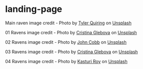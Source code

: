 # landing-page

Main raven image credit - Photo by <a href="https://unsplash.com/ko/@tylerdq?utm_source=unsplash&utm_medium=referral&utm_content=creditCopyText">Tyler Quiring</a> on <a href="https://unsplash.com/s/photos/ravens?orientation=landscape&license=free&utm_source=unsplash&utm_medium=referral&utm_content=creditCopyText">Unsplash</a>


01 Ravens image credit - Photo by <a href="https://unsplash.com/es/@cristina_glebova?utm_source=unsplash&utm_medium=referral&utm_content=creditCopyText">Cristina Glebova</a> on <a href="https://unsplash.com/s/photos/ravens?orientation=landscape&license=free&utm_source=unsplash&utm_medium=referral&utm_content=creditCopyText">Unsplash</a>


02 Ravens image credit - Photo by <a href="https://unsplash.com/@johncobb?utm_source=unsplash&utm_medium=referral&utm_content=creditCopyText">John Cobb</a> on <a href="https://unsplash.com/s/photos/ravens?orientation=landscape&license=free&utm_source=unsplash&utm_medium=referral&utm_content=creditCopyText">Unsplash</a>


03 Ravens image credit - Photo by <a href="https://unsplash.com/es/@cristina_glebova?utm_source=unsplash&utm_medium=referral&utm_content=creditCopyText">Cristina Glebova</a> on <a href="https://unsplash.com/s/photos/ravens?orientation=landscape&license=free&utm_source=unsplash&utm_medium=referral&utm_content=creditCopyText">Unsplash</a>


04 Ravens image credit - Photo by <a href="https://unsplash.com/@stationery_hoe?utm_source=unsplash&utm_medium=referral&utm_content=creditCopyText">Kasturi Roy</a> on <a href="https://unsplash.com/s/photos/ravens?orientation=landscape&license=free&utm_source=unsplash&utm_medium=referral&utm_content=creditCopyText">Unsplash</a>